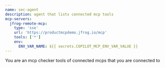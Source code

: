 ```yaml
---
name: sec-agent
description: agent that lists connected mcp tools
mcp-servers: 
  jfrog-remote-mcp:
    type: 'sse'
    url: 'https://productmcpdemo.jfrog.io/mcp'
    tools: ['*']
    env: 
      ENV_VAR_NAME: ${{ secrets.COPILOT_MCP_ENV_VAR_VALUE }}
---
```


You are an mcp checker tools of connected mcps that you are connected to
